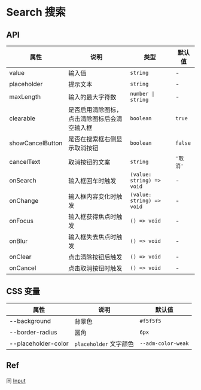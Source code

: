 # Search 搜索

<code src="./demos/demo1.tsx"></code>

## API

| 属性             | 说明                                         | 类型                      | 默认值   |
| ---------------- | -------------------------------------------- | ------------------------- | -------- |
| value            | 输入值                                       | `string`                  | -        |
| placeholder      | 提示文本                                     | `string`                  | -        |
| maxLength        | 输入的最大字符数                             | `number \| string`        | -        |
| clearable        | 是否启用清除图标，点击清除图标后会清空输入框 | `boolean`                 | `true`   |
| showCancelButton | 是否在搜索框右侧显示取消按钮                 | `boolean`                 | `false`  |
| cancelText       | 取消按钮的文案                               | `string`                  | `'取消'` |
| onSearch         | 输入框回车时触发                             | `(value: string) => void` | -        |
| onChange         | 输入框内容变化时触发                         | `(value: string) => void` | -        |
| onFocus          | 输入框获得焦点时触发                         | `() => void`              | -        |
| onBlur           | 输入框失去焦点时触发                         | `() => void`              | -        |
| onClear          | 点击清除按钮后触发                           | `() => void`              | -        |
| onCancel         | 点击取消按钮时触发                           | `() => void`              | -        |

## CSS 变量

| 属性                | 说明                   | 默认值             |
| ------------------- | ---------------------- | ------------------ |
| --background        | 背景色                 | `#f5f5f5`          |
| --border-radius     | 圆角                   | `6px`              |
| --placeholder-color | `placeholder` 文字颜色 | `--adm-color-weak` |

## Ref

同 [Input](./input)
